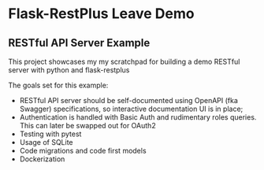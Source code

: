 Flask-RestPlus Leave Demo
=========================
RESTful API Server Example
--------------------------

This project showcases my my scratchpad for building a demo RESTful server
with python and flask-restplus

The goals set for this example:

* RESTful API server should be self-documented using OpenAPI (fka Swagger)
  specifications, so interactive documentation UI is in place;
* Authentication is handled with Basic Auth and rudimentary roles queries.
  This can later be swapped out for OAuth2 
* Testing with pytest
* Usage of SQLite
* Code migrations and code first models
* Dockerization